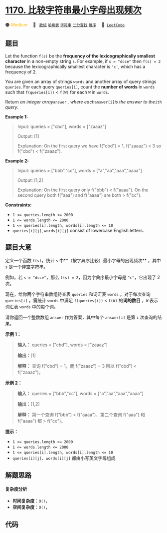 # [1170. 比较字符串最小字母出现频次](https://leetcode.com/problems/compare-strings-by-frequency-of-the-smallest-character)

🟠 <font color=#ffb800>Medium</font>&emsp; 🔖&ensp; [`数组`](/outline/tag/array.md) [`哈希表`](/outline/tag/hash-table.md) [`字符串`](/outline/tag/string.md) [`二分查找`](/outline/tag/binary-search.md) [`排序`](/outline/tag/sorting.md)&emsp; 🔗&ensp;[`LeetCode`](https://leetcode.com/problems/compare-strings-by-frequency-of-the-smallest-character)

## 题目

Let the function `f(s)` be the **frequency of the lexicographically smallest
character** in a non-empty string `s`. For example, if `s = "dcce"` then `f(s)
= 2` because the lexicographically smallest character is `'c'`, which has a
frequency of 2.

You are given an array of strings `words` and another array of query strings
`queries`. For each query `queries[i]`, count the **number of words** in
`words` such that `f(queries[i])` < `f(W)` for each `W` in `words`.

Return _an integer array_`answer` _, where each_`answer[i]`_is the answer to
the_`ith` _query_.



**Example 1:**

> Input: queries = ["cbd"], words = ["zaaaz"]
> 
> Output: [1]
> 
> Explanation: On the first query we have f("cbd") = 1, f("zaaaz") = 3 so f("cbd") < f("zaaaz").

**Example 2:**

> Input: queries = ["bbb","cc"], words = ["a","aa","aaa","aaaa"]
> 
> Output: [1,2]
> 
> Explanation: On the first query only f("bbb") < f("aaaa"). On the second query both f("aaa") and f("aaaa") are both > f("cc").

**Constraints:**

  * `1 <= queries.length <= 2000`
  * `1 <= words.length <= 2000`
  * `1 <= queries[i].length, words[i].length <= 10`
  * `queries[i][j]`, `words[i][j]` consist of lowercase English letters.


## 题目大意

定义一个函数 `f(s)`，统计 `s` 中**（按字典序比较）最小字母的出现频次** ，其中 `s` 是一个非空字符串。

例如，若 `s = "dcce"`，那么 `f(s) = 2`，因为字典序最小字母是 `"c"`，它出现了 2 次。

现在，给你两个字符串数组待查表 `queries` 和词汇表 `words` 。对于每次查询 `queries[i]` ，需统计 `words` 中满足
`f(queries[i])` < `f(W)` 的**词的数目** ，`W` 表示词汇表 `words` 中的每个词。

请你返回一个整数数组 `answer` 作为答案，其中每个 `answer[i]` 是第 `i` 次查询的结果。

**示例 1：**

> 
> 
> 
> 
> 
> **输入：** queries = ["cbd"], words = ["zaaaz"]
> 
> **输出：**[1]
> 
> **解释：** 查询 f("cbd") = 1，而 f("zaaaz") = 3 所以 f("cbd") < f("zaaaz")。
> 
> 

**示例 2：**

> 
> 
> 
> 
> 
> **输入：** queries = ["bbb","cc"], words = ["a","aa","aaa","aaaa"]
> 
> **输出：**[1,2]
> 
> **解释：** 第一个查询 f("bbb") < f("aaaa")，第二个查询 f("aaa") 和 f("aaaa") 都 > f("cc")。
> 
> 

**提示：**

  * `1 <= queries.length <= 2000`
  * `1 <= words.length <= 2000`
  * `1 <= queries[i].length, words[i].length <= 10`
  * `queries[i][j]`、`words[i][j]` 都由小写英文字母组成


## 解题思路

#### 复杂度分析

- **时间复杂度**：`O()`，
- **空间复杂度**：`O()`，

## 代码

```javascript

```